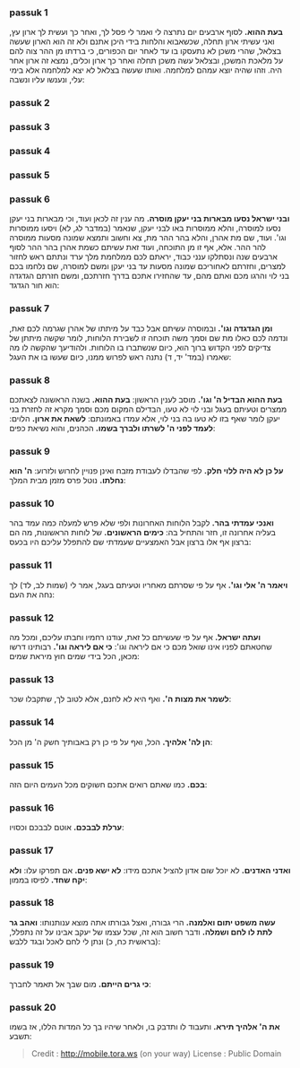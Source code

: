 
### passuk 1
<b>בעת ההוא.</b> לסוף ארבעים יום נתרצה לי ואמר לי פסל לך, ואחר כך ועשית לך ארון עץ, ואני עשיתי ארון תחלה, שכשאבוא והלחות בידי היכן אתנם ולא זה הוא הארון שעשה בצלאל, שהרי משכן לא נתעסקו בו עד לאחר יום הכפורים, כי ברדתו מן ההר צוה להם על מלאכת המשכן, ובצלאל עשה משכן תחלה ואחר כך ארון וכלים, נמצא זה ארון אחר היה. וזהו שהיה יוצא עמהם למלחמה. ואותו שעשה בצלאל לא יצא למלחמה אלא בימי עלי, ונענשו עליו ונשבה:

### passuk 2

### passuk 3

### passuk 4

### passuk 5

### passuk 6
<b>ובני ישראל נסעו מבארות בני יעקן מוסרה.</b> מה ענין זה לכאן ועוד, וכי מבארות בני יעקן נסעו למוסרה, והלא ממוסרות באו לבני יעקן, שנאמר (במדבר לג, לא) ויסעו ממוסרות וגו'. ועוד, שם מת אהרן, והלא בהר ההר מת, צא וחשוב ותמצא שמונה מסעות ממוסרה להר ההר. אלא, אף זו מן התוכחה, ועוד זאת עשיתם כשמת אהרן בהר ההר לסוף ארבעים שנה ונסתלקו ענני כבוד, יראתם לכם ממלחמת מלך ערד ונתתם ראש לחזור למצרים, וחזרתם לאחוריכם שמונה מסעות עד בני יעקן ומשם למוסרה, שם נלחמו בכם בני לוי והרגו מכם ואתם מהם, עד שהחזירו אתכם בדרך חזרתכם, ומשם חזרתם הגדגדה הוא חור הגדגד:

### passuk 7
<b>ומן הגדגדה וגו'.</b> ובמוסרה עשיתם אבל כבד על מיתתו של אהרן שגרמה לכם זאת, ונדמה לכם כאלו מת שם וסמך משה תוכחה זו לשבירת הלוחות, לומר שקשה מיתתן של צדיקים לפני הקדוש ברוך הוא, כיום שנשתברו בו הלוחות. ולהודיעך שהקשה לו מה שאמרו (במד' יד, ד) נתנה ראש לפרוש ממנו, כיום שעשו בו את העגל:

### passuk 8
<b>בעת ההוא הבדיל ה' וגו'.</b> מוסב לענין הראשון: 
<b>בעת ההוא.</b> בשנה הראשונה לצאתכם ממצרים וטעיתם בעגל ובני לוי לא טעו, הבדילם המקום מכם וסמך מקרא זה לחזרת בני יעקן לומר שאף בזו לא טעו בה בני לוי, אלא עמדו באמונתם: 
<b>לשאת את ארון.</b> הלוים: 
<b>לעמד לפני ה' לשרתו ולברך בשמו.</b> הכהנים, והוא נשיאת כפים:

### passuk 9
<b>על כן לא היה ללוי חלק.</b> לפי שהבדלו לעבודת מזבח ואינן פנויין לחרוש ולזרוע: 
<b>ה' הוא נחלתו.</b> נוטל פרס מזמן מבית המלך:

### passuk 10
<b>ואנכי עמדתי בהר.</b> לקבל הלוחות האחרונות ולפי שלא פרש למעלה כמה עמד בהר בעליה אחרונה זו, חזר והתחיל בה: 
<b>כימים הראשונים.</b> של לוחות הראשונות, מה הם ברצון אף אלו ברצון אבל האמצעיים שעמדתי שם להתפלל עליכם היו בכעס:

### passuk 11
<b>ויאמר ה' אלי וגו'.</b> אף על פי שסרתם מאחריו וטעיתם בעגל, אמר לי (שמות לב, לד) לך נחה את העם:

### passuk 12
<b>ועתה ישראל.</b> אף על פי שעשיתם כל זאת, עודנו רחמיו וחבתו עליכם, ומכל מה שחטאתם לפניו אינו שואל מכם כי אם ליראה וגו': 
<b>כי אם ליראה וגו'.</b> רבותינו דרשו מכאן, הכל בידי שמים חוץ מיראת שמים:

### passuk 13
<b>לשמר את מצות ה'.</b> ואף היא לא לחנם, אלא לטוב לך, שתקבלו שכר:

### passuk 14
<b>הן לה' אלהיך.</b> הכל, ואף על פי כן רק באבותיך חשק ה' מן הכל:

### passuk 15
<b>בכם.</b> כמו שאתם רואים אתכם חשוקים מכל העמים היום הזה:

### passuk 16
<b>ערלת לבבכם.</b> אוטם לבבכם וכסויו:

### passuk 17
<b>ואדני האדנים.</b> לא יוכל שום אדון להציל אתכם מידו: 
<b>לא ישא פנים.</b> אם תפרקו עלו: 
<b>ולא יקח שחד.</b> לפיסו בממון:

### passuk 18
<b>עשה משפט יתום ואלמנה.</b> הרי גבורה, ואצל גבורתו אתה מוצא ענותנותו: 
<b>ואהב גר לתת לו לחם ושמלה.</b> ודבר חשוב הוא זה, שכל עצמו של יעקב אבינו על זה נתפלל, (בראשית כח, כ) ונתן לי לחם לאכל ובגד ללבש:

### passuk 19
<b>כי גרים הייתם.</b> מום שבך אל תאמר לחברך:

### passuk 20
<b>את ה' אלהיך תירא.</b> ותעבוד לו ותדבק בו, ולאחר שיהיו בך כל המדות הללו, אז בשמו תשבע:

>Credit : http://mobile.tora.ws (on your way)
>License : Public Domain